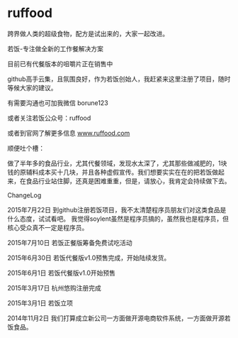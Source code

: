 # ruffood
跨界做人类的超级食物，配方是试出来的，大家一起改进。

若饭-专注做全新的工作餐解决方案

目前已有代餐版本的咀嚼片正在销售中

github高手云集，且氛围良好，作为若饭创始人，我赶紧来这里注册了项目，随时等候大家的建议。

有需要沟通也可加我微信 borune123

或者关注若饭公众号：ruffood

或者到官网了解更多信息  www.ruffood.com


顺便吐个槽：

做了半年多的食品行业，尤其代餐领域，发现水太深了，尤其那些做减肥的，1块钱的原辅料成本买十几块，并且各种虚假宣传。我们想要实实在在的把若饭做起来，在食品行业站住脚，还真是困难重重，但是，请放心，我肯定会持续做下去。

ChangeLog

2015年7月22日
到github注册若饭项目，我不太清楚程序员朋友们对这类食品是什么态度，试试看吧。
我觉得soylent虽然是程序员搞的，虽然我也是程序员，但核心受众真不一定是程序员。

2015年7月10日
若饭正餐版筹备免费试吃活动

2015年6月30日
若饭代餐版v1.0预售完成，开始陆续发货。

2015年6月1日
若饭代餐版v1.0开始预售

2015年3月17日
杭州悠购注册完成

2015年3月1日
若饭立项


2014年11月2日
我们打算成立新公司一方面做开源电商软件系统，一方面做开源若饭食品。
